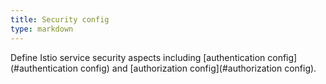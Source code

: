 ```yaml
---
title: Security config
type: markdown
---
```

Define Istio service security aspects including [authentication
config](#authentication config) and [authorization config](#authorization
config).
